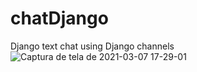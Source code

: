 # chatDjango
Django text chat using Django channels
![Captura de tela de 2021-03-07 17-29-01](https://user-images.githubusercontent.com/58952630/110253766-d7e06380-7f6a-11eb-9f05-34c67f983d84.png)



